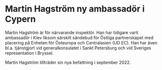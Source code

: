 # Martin Hagström ny ambassadör i Cypern

Martin Hagström är för närvarande inspektör. Han har tidigare varit ambassadör i Kiev liksom särskilt sändebud för Östliga partnerskapet med placering på Enheten för Östeuropa och Centralasien (UD EC). Han har även bl.a. tjänstgjort vid generalkonsulatet i Sankt Petersburg och vid Sveriges representation i Bryssel.

Martin Hagström tillträder sin nya befattning i september 2022.
